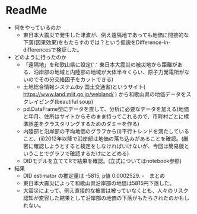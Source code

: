 # ReadMe
- 何をやっているのか
  - 東日本大震災で発生した津波が、例え遠隔地であっても地価に間接的な下落(因果効果)をもたらすのでは？という仮説をDifference-in-differencesで検証した。
- どのように行ったのか
  - 「遠隔地」を和歌山県に設定(∵ 東日本大震災の被災地から距離がある、沿岸部の地域と内陸部の地域が大体半々くらい、原子力発電所がないのでその分交絡因子をカットできる)
  - 土地総合情報システム(by 国土交通省)というサイト( https://www.land.mlit.go.jp/webland/ ) から和歌山県の地価データをスクレイピング(beautiful soup)
  - pd.DataFrame型にデータを直して、分析に必要なデータを加える(地価と年月、住所はサイトからそのまま持ってこれるので、市町村ごとに標準誤差をクラスタリングするためのダミーを作る)
  - 内陸部と沿岸部の平均地価のグラフから(i)平行トレンドを満たしていること、(ii)2012年以降で沿岸部は地価の落ち込みがあることを確認。(厳密に確認しようとすると検定をしなければいけないが、今回は簡易版ということでグラフで確認するだけにとどめる)
  - DIDモデルを立ててRで結果を確認。(立式についてはnotebook参照)
- 結果
  - DID estimator の推定量は -5815, p値 0.0002529.
-　まとめ
  - 東日本大震災によって和歌山県沿岸部の地価は5815円下落した。
  - 大震災によって、例え直接的な被害は被っていなくとも、人々のリスク認知が変容した結果として沿岸部の地価の下落がもたらされたのかもしれない。
